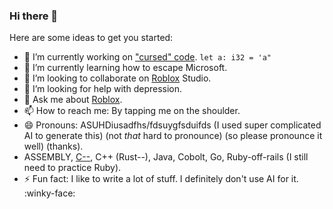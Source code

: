 ### Hi there 👋

Here are some ideas to get you started:

- 🔭 I’m currently working on ["cursed" code](https://www.youtube.com/watch?v=AyAGjU8imb8). ```let a: i32 = 'a"``` 
- 🌱 I’m currently learning how to escape Microsoft.
- 👯 I’m looking to collaborate on [Roblox](https://now.gg/apps/roblox-corporation/5349/roblox.html) Studio.
- 🤔 I’m looking for help with depression.
- 💬 Ask me about [Roblox](https://duckduckgo.com/l/?uddg=https%3A%2F%2Fapps.apple.com%2Fus%2Fapp%2Froblox%2Fid431946152&rut=dd08b42eec7f2842f3441415b4d54eceb875ead8bbed5c77ac3f1eeef118d9f6).
- 📫 How to reach me: By tapping me on the shoulder.
- 😄 Pronouns: ASUHDiusadfhs/fdsuygfsduifds (I used super complicated AI to generate this) (not *that* hard to pronounce) (so please pronounce it well) (thanks).
- ASSEMBLY, [C--](https://en.wikipedia.org/wiki/C--), C++ (Rust--), Java, Cobolt, Go, Ruby-off-rails  (I still need to practice Ruby).
- ⚡ Fun fact: I like to write a lot of stuff. I definitely don't use AI for it. :winky-face:

